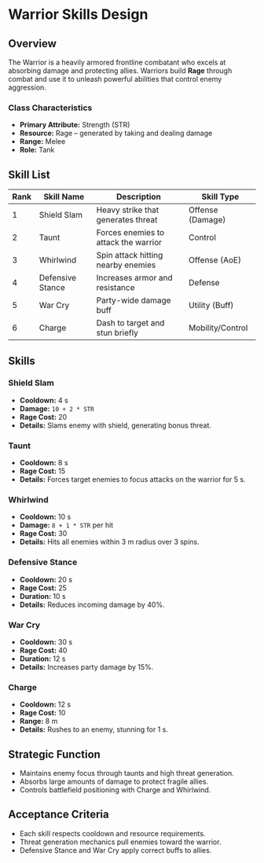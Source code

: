 # Warrior Skills Design

## Overview
The Warrior is a heavily armored frontline combatant who excels at absorbing damage and protecting allies. Warriors build **Rage** through combat and use it to unleash powerful abilities that control enemy aggression.

### Class Characteristics
- **Primary Attribute:** Strength (STR)
- **Resource:** Rage – generated by taking and dealing damage
- **Range:** Melee
- **Role:** Tank

## Skill List

| Rank | Skill Name       | Description                         | Skill Type        |
| ---- | ---------------- | ----------------------------------- | ----------------- |
| 1    | Shield Slam       | Heavy strike that generates threat  | Offense (Damage)  |
| 2    | Taunt             | Forces enemies to attack the warrior| Control           |
| 3    | Whirlwind         | Spin attack hitting nearby enemies  | Offense (AoE)     |
| 4    | Defensive Stance  | Increases armor and resistance      | Defense           |
| 5    | War Cry           | Party-wide damage buff              | Utility (Buff)    |
| 6    | Charge            | Dash to target and stun briefly     | Mobility/Control  |

## Skills
### Shield Slam
- **Cooldown:** 4 s
- **Damage:** `10 + 2 * STR`
- **Rage Cost:** 20
- **Details:** Slams enemy with shield, generating bonus threat.

### Taunt
- **Cooldown:** 8 s
- **Rage Cost:** 15
- **Details:** Forces target enemies to focus attacks on the warrior for 5 s.

### Whirlwind
- **Cooldown:** 10 s
- **Damage:** `8 + 1 * STR` per hit
- **Rage Cost:** 30
- **Details:** Hits all enemies within 3 m radius over 3 spins.

### Defensive Stance
- **Cooldown:** 20 s
- **Rage Cost:** 25
- **Duration:** 10 s
- **Details:** Reduces incoming damage by 40%.

### War Cry
- **Cooldown:** 30 s
- **Rage Cost:** 40
- **Duration:** 12 s
- **Details:** Increases party damage by 15%.

### Charge
- **Cooldown:** 12 s
- **Rage Cost:** 10
- **Range:** 8 m
- **Details:** Rushes to an enemy, stunning for 1 s.

## Strategic Function
- Maintains enemy focus through taunts and high threat generation.
- Absorbs large amounts of damage to protect fragile allies.
- Controls battlefield positioning with Charge and Whirlwind.

## Acceptance Criteria
- Each skill respects cooldown and resource requirements.
- Threat generation mechanics pull enemies toward the warrior.
- Defensive Stance and War Cry apply correct buffs to allies.
